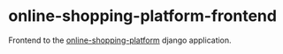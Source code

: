 # online-shopping-platform-frontend

Frontend to the [online-shopping-platform](https://github.com/IlyaTorch/online-shopping-platform) django application.